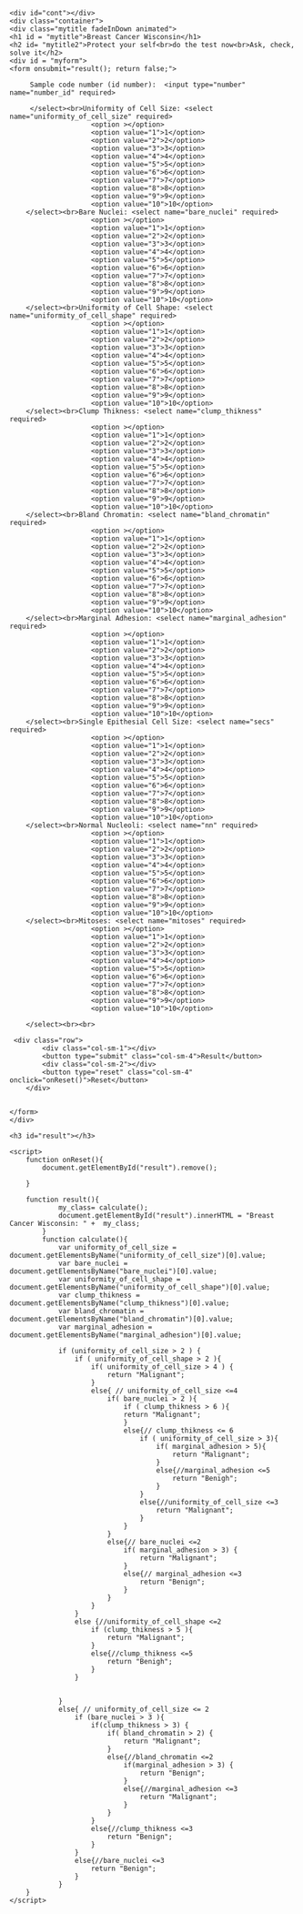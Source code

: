 <html>

<head>
<title>Breast Cancer Wisconsin</title> 
<link rel="stylesheet" href="https://maxcdn.bootstrapcdn.com/bootstrap/3.3.7/css/bootstrap.min.css">
<link rel="stylesheet" href="animate.css">
<link href="website.css" rel="stylesheet" type="text/css">

</head>


<body>



	<div id="cont"></div>
	<div class="container">
	<div class="mytitle fadeInDown animated">
    <h1 id = "mytitle">Breast Cancer Wisconsin</h1>
	<h2 id= "mytitle2">Protect your self<br>do the test now<br>Ask, check, solve it</h2>
	<div id = "myform">
    <form onsubmit="result(); return false;">

         Sample code number (id number):  <input type="number" name="number_id" required>
			
		 </select><br>Uniformity of Cell Size: <select name="uniformity_of_cell_size" required>
						<option ></option>
						<option value="1">1</option>
						<option value="2">2</option>
						<option value="3">3</option>
						<option value="4">4</option>	
						<option value="5">5</option>
						<option value="6">6</option>
						<option value="7">7</option>
						<option value="8">8</option>
						<option value="9">9</option>
						<option value="10">10</option>
		</select><br>Bare Nuclei: <select name="bare_nuclei" required>
						<option ></option>
						<option value="1">1</option>
						<option value="2">2</option>
						<option value="3">3</option>
						<option value="4">4</option>	
						<option value="5">5</option>
						<option value="6">6</option>
						<option value="7">7</option>
						<option value="8">8</option>
						<option value="9">9</option>
						<option value="10">10</option>	
		</select><br>Uniformity of Cell Shape: <select name="uniformity_of_cell_shape" required>
						<option ></option>
						<option value="1">1</option>
						<option value="2">2</option>
						<option value="3">3</option>
						<option value="4">4</option>	
						<option value="5">5</option>
						<option value="6">6</option>
						<option value="7">7</option>
						<option value="8">8</option>
						<option value="9">9</option>
						<option value="10">10</option>
		</select><br>Clump Thikness: <select name="clump_thikness" required>
						<option ></option>
						<option value="1">1</option>
						<option value="2">2</option>
						<option value="3">3</option>
						<option value="4">4</option>	
						<option value="5">5</option>
						<option value="6">6</option>
						<option value="7">7</option>
						<option value="8">8</option>
						<option value="9">9</option>
						<option value="10">10</option>
		</select><br>Bland Chromatin: <select name="bland_chromatin" required>
						<option ></option>
						<option value="1">1</option>
						<option value="2">2</option>
						<option value="3">3</option>
						<option value="4">4</option>	
						<option value="5">5</option>
						<option value="6">6</option>
						<option value="7">7</option>
						<option value="8">8</option>
						<option value="9">9</option>
						<option value="10">10</option>
		</select><br>Marginal Adhesion: <select name="marginal_adhesion" required>
						<option ></option>
						<option value="1">1</option>
						<option value="2">2</option>
						<option value="3">3</option>
						<option value="4">4</option>	
						<option value="5">5</option>
						<option value="6">6</option>
						<option value="7">7</option>
						<option value="8">8</option>
						<option value="9">9</option>
						<option value="10">10</option>	
		</select><br>Single Epithesial Cell Size: <select name="secs" required>
						<option ></option>
						<option value="1">1</option>
						<option value="2">2</option>
						<option value="3">3</option>
						<option value="4">4</option>	
						<option value="5">5</option>
						<option value="6">6</option>
						<option value="7">7</option>
						<option value="8">8</option>
						<option value="9">9</option>
						<option value="10">10</option>
		</select><br>Normal Nucleoli: <select name="nn" required>
						<option ></option>
						<option value="1">1</option>
						<option value="2">2</option>
						<option value="3">3</option>
						<option value="4">4</option>	
						<option value="5">5</option>
						<option value="6">6</option>
						<option value="7">7</option>
						<option value="8">8</option>
						<option value="9">9</option>
						<option value="10">10</option>
		</select><br>Mitoses: <select name="mitoses" required>
						<option ></option>
						<option value="1">1</option>
						<option value="2">2</option>
						<option value="3">3</option>
						<option value="4">4</option>	
						<option value="5">5</option>
						<option value="6">6</option>
						<option value="7">7</option>
						<option value="8">8</option>
						<option value="9">9</option>
						<option value="10">10</option>				
						
		</select><br><br> 			 

     <div class="row">
        	<div class="col-sm-1"></div>
        	<button type="submit" class="col-sm-4">Result</button>
        	<div class="col-sm-2"></div>
        	<button type="reset" class="col-sm-4" onclick="onReset()">Reset</button>
        </div>
		

    </form>
    </div>
	
	<h3 id="result"></h3>

    <script>
    	function onReset(){
    		document.getElementById("result").remove();

    	}

        function result(){
        		my_class= calculate();
        		document.getElementById("result").innerHTML = "Breast Cancer Wisconsin: " +  my_class;
        	} 
        	function calculate(){
        		var uniformity_of_cell_size = document.getElementsByName("uniformity_of_cell_size")[0].value;
        		var bare_nuclei = document.getElementsByName("bare_nuclei")[0].value;
        		var uniformity_of_cell_shape = document.getElementsByName("uniformity_of_cell_shape")[0].value;
        		var clump_thikness = document.getElementsByName("clump_thikness")[0].value;
        		var bland_chromatin = document.getElementsByName("bland_chromatin")[0].value;
        		var marginal_adhesion = document.getElementsByName("marginal_adhesion")[0].value;
				
				if (uniformity_of_cell_size > 2 ) {
					if ( uniformity_of_cell_shape > 2 ){
						if( uniformity_of_cell_size > 4 ) {
							return "Malignant";
						}
						else{ // uniformity_of_cell_size <=4
							if( bare_nuclei > 2 ){
								if ( clump_thikness > 6 ){
								return "Malignant";
								}
								else{// clump_thikness <= 6
									if ( uniformity_of_cell_size > 3){
										if( marginal_adhesion > 5){
											return "Malignant";
										}
										else{//marginal_adhesion <=5
											return "Benigh";
										}
									}
									else{//uniformity_of_cell_size <=3
										return "Malignant";
									}
								}
							}
							else{// bare_nuclei <=2
								if( marginal_adhesion > 3) {
									return "Malignant";
								}
								else{// marginal_adhesion <=3
									return "Benign";
								}
							}
						}
					}
					else {//uniformity_of_cell_shape <=2
						if (clump_thikness > 5 ){
							return "Malignant";
						}
						else{//clump_thikness <=5
							return "Benigh";
						}
					}
					
					
        		}
				else{ // uniformity_of_cell_size <= 2
					if (bare_nuclei > 3 ){
						if(clump_thikness > 3) {
							if( bland_chromatin > 2) {
								return "Malignant";
							}
							else{//bland_chromatin <=2
								if(marginal_adhesion > 3) {
									return "Benign";
								}
								else{//marginal_adhesion <=3
									return "Malignant";
								}
							}
						}
						else{//clump_thikness <=3 
							return "Benign";
						}
					}
					else{//bare_nuclei <=3 
						return "Benign";
					}
				}
		}		
	</script>
<script src="https://ajax.googleapis.com/ajax/libs/jquery/3.3.1/jquery.min.js"></script>
<script type="text/javascript">
	$("input").focus(function(){
		$(this).addClass("boxvisit");
	})
	$("input").focusout(function(){
		$(this).removeClass("boxvisit");
	})
	$("select").focus(function(){
		$(this).addClass("boxvisit");
	})
	$("select").focusout(function(){
		$(this).removeClass("boxvisit");
	})
</script>

	
<style type="text/css">
		#mytitle{
		position: absolute;
		font-size:50px;
	    text-align: center;	
		left: 30%;
	    color:white;
	    margin-top: -30vh;
	    margin-bottom: 50vh;
	    text-shadow: 2px 4px 3px rgba(0,0,0,0.6);
	}
	
		#mytitle2{
		position: absolute;
		font-size:35px;
		text-align: center;
		left: 38%;
	    color:#ffe5e5;
		margin-top: -20vh;
		margin-bottom: 50vh;
		text-shadow: 2px 4px 3px rgba(0,0,0,0.6);
		
		
		
		}
</style>	


	
		



</body>

</html>
	
	
	
	
 
